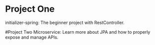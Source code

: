 # Project One 
initializer-spring: The beginner project with RestController.

#Project Two
Microservice: Learn more about JPA and how to properly expose and manage APIs.
